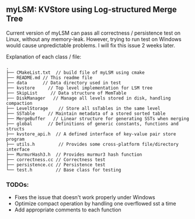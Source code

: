 ## myLSM: KVStore using Log-structured Merge Tree

Current version of myLSM can pass all correctness / persistence test on Linux, 
without any memory-leak. However, trying to run test on Windows would cause unpredictable 
problems. I will fix this issue 2 weeks later.

Explanation of each class / file:

```text
.
├── CMakeList.txt  // build file of myLSM using cmake
├── README.md // This readme file
├── data      // Data directory used in test
├── kvstore     // Top level implementation for LSM tree
├── SkipList     // Data structure of MemTable
├── DiskManager   // Manage all levels stored in disk, handling compaction
├── LevelStorage    // Store all ssTables in the same level
├── SSTable     // Maintain metadata of a stored sorted table
├── MergeBuffer   // Linear structure for generating SSTs when merging
├── global      // Definitions of generic constants, functions and structs
├── kvstore_api.h  // A defined interface of key-value pair store program
├── utils.h         // Provides some cross-platform file/directory interface
├── MurmurHash3.h  // Provides murmur3 hash function
├── correctness.cc // Correctness test
├── persistence.cc // Persistence test
└── test.h         // Base class for testing
```

### TODOs:
+ Fixes the issue that doesn't work properly under Windows
+ Optimize compact operation by handling one overflowed sst a time  
+ Add appropriate comments to each function

